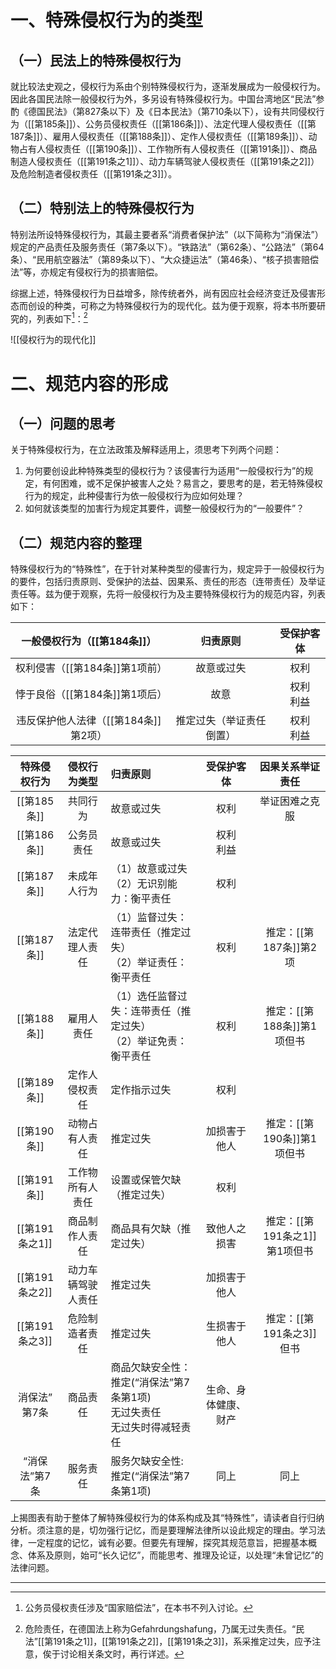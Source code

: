 # 一、特殊侵权行为的类型
## （一）民法上的特殊侵权行为
就比较法史观之，侵权行为系由个别特殊侵权行为，逐渐发展成为一般侵权行为。因此各国民法除一般侵权行为外，多另设有特殊侵权行为。中国台湾地区“民法”参酌《德国民法》（第827条以下）及《日本民法》（第710条以下），设有共同侵权行为（[[第185条]]）、公务员侵权责任（[[第186条]]）、法定代理人侵权责任（[[第187条]]）、雇用人侵权责任（[[第188条]]）、定作人侵权责任（[[第189条]]）、动物占有人侵权责任（[[第190条]]）、工作物所有人侵权责任（[[第191条]]）、商品制造人侵权责任（[[第191条之1]]）、动力车辆驾驶人侵权责任（[[第191条之2]]）及危险制造者侵权责任（[[第191条之3]]）。
## （二）特别法上的特殊侵权行为
特别法所设特殊侵权行为，其最主要者系“消费者保护法”（以下简称为“消保法”）规定的产品责任及服务责任（第7条以下）。“铁路法”（第62条）、“公路法”（第64条）、“民用航空器法”（第89条以下）、“大众捷运法”（第46条）、“核子损害赔偿法”等，亦规定有侵权行为的损害赔偿。

综据上述，特殊侵权行为日益增多，除传统者外，尚有因应社会经济变迁及侵害形态而创设的种类，可称之为特殊侵权行为的现代化。兹为便于观察，将本书所要研究的，列表如下[^1]：[^2]

[^1]:公务员侵权责任涉及“国家赔偿法”，在本书不列入讨论。
[^2]:危险责任，在德国法上称为Gefahrdungshafung，乃属无过失责任。“民法”[[第191条之1]]，[[第191条之2]]，[[第191条之3]]，系采推定过失，应予注意，俟于讨论相关条文时，再行详述。

![[侵权行为的现代化]]

# 二、规范内容的形成
## （一）问题的思考
关于特殊侵权行为，在立法政策及解释适用上，须思考下列两个问题：
1. 为何要创设此种特殊类型的侵权行为？该侵害行为适用“一般侵权行为”的规定，有何困难，或不足保护被害人之处？易言之，要思考的是，若无特殊侵权行为的规定，此种侵害行为依一般侵权行为应如何处理？
2. 如何就该类型的加害行为规定其要件，调整一般侵权行为的“一般要件”？
## （二）规范内容的整理
特殊侵权行为的“特殊性”，在于针对某种类型的侵害行为，规定异于一般侵权行为的要件，包括归责原则、受保护的法益、因果系、责任的形态（连带责任）及举证责任等。兹为便于观察，先将一般侵权行为及主要特殊侵权行为的规范内容，列表如下：

|  一般侵权行为（[[第184条]]）   |  归责原则  |  受保护客体  |
|:------------------------------:|:----------:|:------------:|
| 权利侵害（[[第184条]]第1项前） | 故意或过失 |     权利     |
| 悖于良俗（[[第184条]]第1项后） |    故意    | 权利<br>利益 |
|违反保护他人法律（[[第184条]]第2项）|推定过失（举证责任倒置）|权利<br>利益|

| 特殊侵权行为 | 侵权行为类型 | 归责原则 | 受保护客体 | 因果关系举证责任 |
|:------------:|:------------:|:--------|:----------:|:----------------:|
|[[第185条]]|共同行为|故意或过失|权利|举证困难之克服|
|[[第186条]]|公务员责任|故意或过失|权利<br>利益||
|[[第187条]]|未成年人行为|（1）故意或过失<br>（2）无识别能力：衡平责任|权利||
|[[第187条]]|法定代理人责任|（1）监督过失：连带责任（推定过失）<br>（2）举证责任：衡平责任|权利|推定：[[第187条]]第2项|
|[[第188条]]|雇用人责任|（1）选任监督过失：连带责任（推定过失）<br>（2）举证免责：衡平责任|权利|推定：[[第188条]]第1项但书|
|[[第189条]]|定作人侵权责任|定作指示过失|权利||
|[[第190条]]|动物占有人责任|推定过失|加损害于他人|推定：[[第190条]]第1项但书|
|[[第191条]]|工作物所有人责任|设置或保管欠缺（推定过失）|权利||
|[[第191条之1]]|商品制作人责任|商品具有欠缺（推定过失）|致他人之损害|推定：[[第191条之1]]第1项但书|
|[[第191条之2]]|动力车辆驾驶人责任|推定过失|加损害于他人|
|[[第191条之3]]|危险制造者责任|推定过失|生损害于他人|推定：[[第191条之3]]但书|
|消保法” 第7条|商品责任|商品欠缺安全性：推定(“消保法”第7条第1项)<br>无过失责任<br>无过失时得减轻责任|生命、身体健康、 财产||
|“消保法”第7条|服务责任|服务欠缺安全性: 推定(“消保法”第7条第1项)|同上|同上||
上揭图表有助于整体了解特殊侵权行为的体系构成及其“特殊性”，请读者自行归纳分析。须注意的是，切勿强行记忆，而是要理解法律所以设此规定的理由。学习法律，一定程度的记忆，诚有必要。但要先有理解，探究其规范意旨，把握基本概念、体系及原则，始可“长久记忆”，而能思考、推理及论证，以处理“未曾记忆”的法律问题。
___